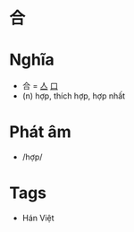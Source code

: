 # 合

# Nghĩa
* 合 = [亼](亼.md) [口](口.md)
* (n) hợp, thích hợp, hợp nhất

# Phát âm
* /hợp/

# Tags
* Hán Việt

